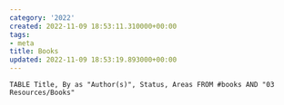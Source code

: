 ```yaml
---
category: '2022'
created: 2022-11-09 18:53:11.310000+00:00
tags:
- meta
title: Books
updated: 2022-11-09 18:53:19.893000+00:00
---
```

   
```dataview
TABLE Title, By as "Author(s)", Status, Areas FROM #books AND "03 Resources/Books"
```

